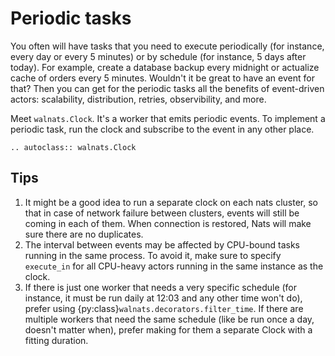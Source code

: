# Periodic tasks

You often will have tasks that you need to execute periodically (for instance, every day or every 5 minutes) or by schedule (for instance, 5 days after today). For example, create a database backup every midnight or actualize cache of orders every 5 minutes. Wouldn't it be great to have an event for that? Then you can get for the periodic tasks all the benefits of event-driven actors: scalability, distribution, retries, observibility, and more.

Meet `walnats.Clock`. It's a worker that emits periodic events. To implement a periodic task, run the clock and subscribe to the event in any other place.

```{eval-rst}
.. autoclass:: walnats.Clock
```

## Tips

1. It might be a good idea to run a separate clock on each nats cluster, so that in case of network failure between clusters, events will still be coming in each of them. When connection is restored, Nats will make sure there are no duplicates.
1. The interval between events may be affected by CPU-bound tasks running in the same process. To avoid it, make sure to specify `execute_in` for all CPU-heavy actors running in the same instance as the clock.
1. If there is just one worker that needs a very specific schedule (for instance, it must be run daily at 12:03 and any other time won't do), prefer using {py:class}`walnats.decorators.filter_time`. If there are multiple workers that need the same schedule (like be run once a day, doesn't matter when), prefer making for them a separate Clock with a fitting duration.

